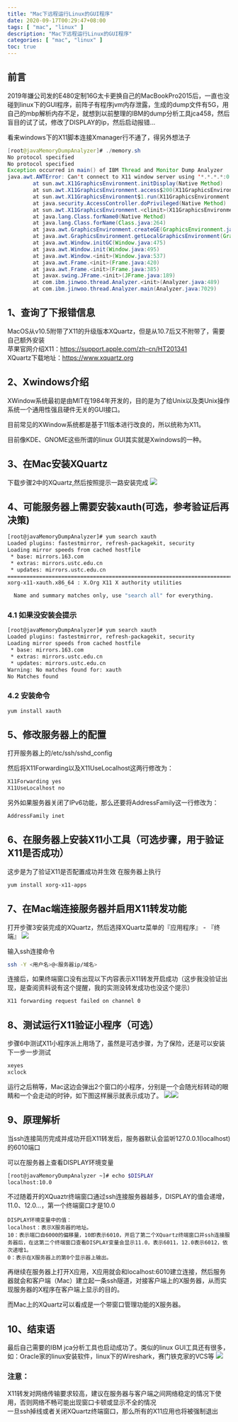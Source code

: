 ```yaml
---
title: "Mac下远程运行Linux的GUI程序"
date: 2020-09-17T00:29:47+08:00
tags: [ "mac", "linux" ]
description: "Mac下远程运行Linux的GUI程序"
categories: [ "mac", "linux" ]
toc: true
---
```


## 前言
2019年嫌公司发的E480定制16G太卡更换自己的MacBookPro2015后，一直也没碰到linux下的GUI程序，前阵子有程序jvm内存泄露，生成的dump文件有5G，用自己的mbp解析内存不足，就想到以前整理的IBM的dump分析工具jca458，然后盲目的试了试，修改了DISPLAY的ip，然后启动报错...  

看来windows下的X11脚本连接Xmanager行不通了，得另外想法子

```java
[root@javaMemoryDumpAnalyzer]# ./memory.sh  
No protocol specified
No protocol specified
Exception occurred in main() of IBM Thread and Monitor Dump Analyzer
java.awt.AWTError: Can't connect to X11 window server using '*.*.*.*:0.0' as the value of the DISPLAY variable.
        at sun.awt.X11GraphicsEnvironment.initDisplay(Native Method)
        at sun.awt.X11GraphicsEnvironment.access$200(X11GraphicsEnvironment.java:65)
        at sun.awt.X11GraphicsEnvironment$1.run(X11GraphicsEnvironment.java:115)
        at java.security.AccessController.doPrivileged(Native Method)
        at sun.awt.X11GraphicsEnvironment.<clinit>(X11GraphicsEnvironment.java:74)
        at java.lang.Class.forName0(Native Method)
        at java.lang.Class.forName(Class.java:264)
        at java.awt.GraphicsEnvironment.createGE(GraphicsEnvironment.java:103)
        at java.awt.GraphicsEnvironment.getLocalGraphicsEnvironment(GraphicsEnvironment.java:82)
        at java.awt.Window.initGC(Window.java:475)
        at java.awt.Window.init(Window.java:495)
        at java.awt.Window.<init>(Window.java:537)
        at java.awt.Frame.<init>(Frame.java:420)
        at java.awt.Frame.<init>(Frame.java:385)
        at javax.swing.JFrame.<init>(JFrame.java:189)
        at com.ibm.jinwoo.thread.Analyzer.<init>(Analyzer.java:489)
        at com.ibm.jinwoo.thread.Analyzer.main(Analyzer.java:7029)
```

## 1、查询了下报错信息
MacOS从v10.5附带了X11的升级版本XQuartz，但是从10.7后又不附带了，需要自己额外安装  
苹果官网介绍X11：<https://support.apple.com/zh-cn/HT201341>  
XQuartz下载地址：<https://www.xquartz.org>

## 2、Xwindows介绍
XWindow系统最初是由MIT在1984年开发的，目的是为了给Unix以及类Unix操作系统一个通用性强且硬件无关的GUI接口。

目前常见的XWindow系统都是基于11版本进行改良的，所以统称为X11。

目前像KDE、GNOME这些所谓的linux GUI其实就是Xwindows的一种。

## 3、在Mac安装XQuartz
下载步骤2中的XQuartz,然后按照提示一路安装完成
![](/posts/x11/xquartz.jpg)

## 4、可能服务器上需要安装xauth(可选，参考验证后再决策)
```bash
[root@javaMemoryDumpAnalyzer]# yum search xauth
Loaded plugins: fastestmirror, refresh-packagekit, security
Loading mirror speeds from cached hostfile
 * base: mirrors.163.com
 * extras: mirrors.ustc.edu.cn
 * updates: mirrors.ustc.edu.cn
========================================================================= N/S Matched: xauth =========================================================================
xorg-x11-xauth.x86_64 : X.Org X11 X authority utilities

  Name and summary matches only, use "search all" for everything.
```

### 4.1 如果没安装会提示
```bash
[root@javaMemoryDumpAnalyzer]# yum search xauth
Loaded plugins: fastestmirror, refresh-packagekit, security
Loading mirror speeds from cached hostfile
 * base: mirrors.163.com
 * extras: mirrors.ustc.edu.cn
 * updates: mirrors.ustc.edu.cn
Warning: No matches found for: xauth
No Matches found
```

### 4.2 安装命令
```bash
yum install xauth
```

## 5、修改服务器上的配置
打开服务器上的/etc/ssh/sshd_config

然后将X11Forwarding以及X11UseLocalhost这两行修改为：
```bash
X11Forwarding yes
X11UseLocalhost no
```
另外如果服务器关闭了IPv6功能，那么还要将AddressFamily这一行修改为：
```bash
AddressFamily inet
```

## 6、在服务器上安装X11小工具（可选步骤，用于验证X11是否成功）
这步是为了验证X11是否配置成功并生效
在服务器上执行
```bash
yum install xorg-x11-apps
```

## 7、在Mac端连接服务器并启用X11转发功能
打开步骤3安装完成的XQuartz，然后选择XQuartz菜单的『应用程序』 - 『终端』
![](/posts/x11/run.jpg)

输入ssh连接命令
```bash
ssh -Y <用户名>@<服务器ip/域名>
```
连接后，如果终端窗口没有出现以下内容表示X11转发开启成功（这步我没验证出现，是查阅资料说有这个提醒，我的实测没转发成功也没这个提示）
```bash
X11 forwarding request failed on channel 0
```

## 8、测试运行X11验证小程序（可选）
步骤6中测试X11小程序派上用场了，虽然是可选步骤，为了保险，还是可以安装下一步一步测试
```bash
xeyes
xclock
```
运行之后稍等，Mac这边会弹出2个窗口的小程序，分别是一个会随光标转动的眼睛和一个会走动的时钟，如下图这样展示就表示成功了。
![](/posts/x11/eyes.jpg)![](/posts/x11/clock.jpg)

## 9、原理解析
当ssh连接简历完成并成功开启X11转发后，服务器默认会监听127.0.0.1(localhost)的6010端口

可以在服务器上查看DISPLAY环境变量
```bash
[root@javaMemoryDumpAnalyzer ~]# echo $DISPLAY
localhost:10.0
```

不过随着开的XQuaztr终端窗口通过ssh连接服务器越多，DISPLAY的值会递增，11.0、12.0...，第一个终端窗口才是10.0
```
DISPLAY环境变量中的值：  
localhost：表示X服务器的地址。  
10：表示端口自6000的偏移量，10即表示6010，开启了第二个XQuartz终端窗口并ssh连接服务器后，在这第二个终端窗口查看DISPLAY变量会显示11.0，表示6011，12.0表示6012，依次递增1。  
0：表示在X服务器上的第0个显示器上输出。
```
再继续在服务器上打开X应用，X应用就会和localhost:6010建立连接，然后服务器就会和客户端（Mac）建立起一条ssh隧道，对接客户端上的X服务器，从而实现服务器的X程序在客户端上显示的目的。

而Mac上的XQuartz可以看成是一个带窗口管理功能的X服务器。

## 10、结束语
最后自己需要的IBM jca分析工具也启动成功了。类似的linux GUI工具还有很多，如：Oracle家的linux安装软件，linux下的Wireshark，赛门铁克家的VCS等
![](/posts/x11/jca.jpg)

### 注意：  
X11转发对网络传输要求较高，建议在服务器与客户端之间网络稳定的情况下使用，否则网络不畅可能出现窗口卡顿或显示不全的情况  
一旦ssh掉线或者关闭XQuartz终端窗口，那么所有的X11应用也将被强制退出